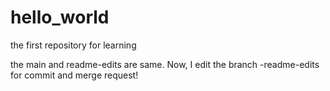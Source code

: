 # hello_world
the first repository for learning

the main and readme-edits are same. Now, I edit the branch -readme-edits for commit and merge request!
